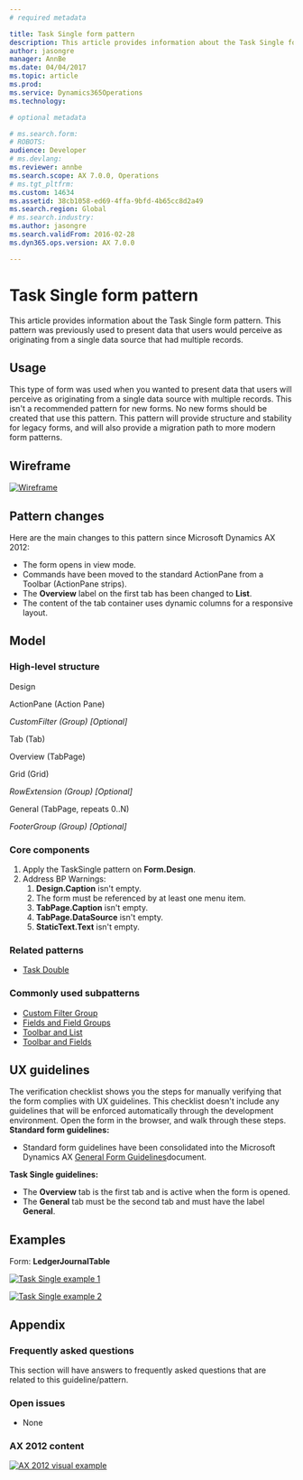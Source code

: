 ```yaml
---
# required metadata

title: Task Single form pattern
description: This article provides information about the Task Single form pattern. This pattern was previously used to present data that users would perceive as originating from a single data source that had multiple records.
author: jasongre
manager: AnnBe
ms.date: 04/04/2017
ms.topic: article
ms.prod: 
ms.service: Dynamics365Operations
ms.technology: 

# optional metadata

# ms.search.form: 
# ROBOTS: 
audience: Developer 
# ms.devlang: 
ms.reviewer: annbe
ms.search.scope: AX 7.0.0, Operations
# ms.tgt_pltfrm: 
ms.custom: 14634
ms.assetid: 38cb1058-ed69-4ffa-9bfd-4b65cc8d2a49
ms.search.region: Global
# ms.search.industry: 
ms.author: jasongre
ms.search.validFrom: 2016-02-28
ms.dyn365.ops.version: AX 7.0.0

---
```


# Task Single form pattern

This article provides information about the Task Single form pattern. This pattern was previously used to present data that users would perceive as originating from a single data source that had multiple records.

Usage
-----

This type of form was used when you wanted to present data that users will perceive as originating from a single data source with multiple records. This isn't a recommended pattern for new forms. No new forms should be created that use this pattern. This pattern will provide structure and stability for legacy forms, and will also provide a migration path to more modern form patterns.

## Wireframe
[![Wireframe](./media/tasksingle1-1024x577.png)](./media/tasksingle1.png)

## Pattern changes
Here are the main changes to this pattern since Microsoft Dynamics AX 2012:

-   The form opens in view mode.
-   Commands have been moved to the standard ActionPane from a Toolbar (ActionPane strips).
-   The **Overview** label on the first tab has been changed to **List**.
-   The content of the tab container uses dynamic columns for a responsive layout.

## Model
### High-level structure

Design

ActionPane (Action Pane)

*CustomFilter (Group) \[Optional\]*

Tab (Tab)

Overview (TabPage)

Grid (Grid)

*RowExtension (Group) \[Optional\]*

General (TabPage, repeats 0..N)

*FooterGroup (Group) \[Optional\]*

### Core components

1.  Apply the TaskSingle pattern on **Form.Design**.
2.  Address BP Warnings:
    1.  **Design.Caption** isn't empty.
    2.  The form must be referenced by at least one menu item.
    3.  **TabPage.Caption** isn't empty.
    4.  **TabPage.DataSource** isn't empty.
    5.  **StaticText.Text** isn't empty.

### Related patterns

-   [Task Double](task-double-form-pattern.md)

### Commonly used subpatterns

-   [Custom Filter Group](custom-filter-group-subpattern.md)
-   [Fields and Field Groups](fields-field-groups-subpattern.md)
-   [Toolbar and List](toolbar-list-subpattern.md)
-   [Toolbar and Fields](toolbar-fields-subpattern.md)

## UX guidelines
The verification checklist shows you the steps for manually verifying that the form complies with UX guidelines. This checklist doesn't include any guidelines that will be enforced automatically through the development environment. Open the form in the browser, and walk through these steps. **Standard form guidelines:**

-   Standard form guidelines have been consolidated into the Microsoft Dynamics AX [General Form Guidelines](general-form-guidelines.md)document.

**Task Single guidelines:**

-   The **Overview** tab is the first tab and is active when the form is opened.
-   The **General** tab must be the second tab and must have the label **General**.

## Examples
Form: **LedgerJournalTable** 

[![Task Single example 1](./media/tasksingle2-1024x669.png)](./media/tasksingle2.png) 

[![Task Single example 2](./media/tasksingle3-1024x424.png)](./media/tasksingle3.png)

## Appendix
### Frequently asked questions

This section will have answers to frequently asked questions that are related to this guideline/pattern.

### Open issues

-   None

### AX 2012 content

[![AX 2012 visual example](./media/tasksingle4.png)](./media/tasksingle4.png)

